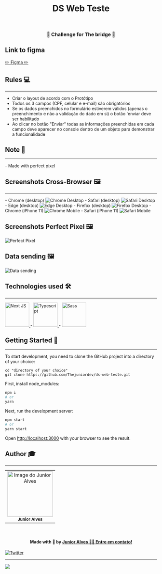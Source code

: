 <h1 align="center">DS Web Teste</h1>
<br>
<h3 align="center"> 🚀 Challenge for The bridge 🚀 </h3>

## Link to figma
<a href="https://www.figma.com/file/7njyPDwM2R1HzaksCSIKlK/DS-web-teste" target="_blank">
 ✏️ Figma ✏️
</a>

## Rules 💻 
<hr>
    <ul>
        <li>Criar o layout de acordo com o Protótipo</li>
        <li>Todos os 3 campos (CPF, celular e e-mail) são obrigatórios </li>
        <li>Se os dados preenchidos no formulário estiverem válidos (apenas o preenchimento e não a validação do dado em si) o botão 'enviar deve ser habilitado</li>
        <li>Ao clicar no botão "Enviar" todas as informações preenchidas em cada campo deve aparecer no console dentro de um objeto para demonstrar a funcionalidade</li>
    </ul>

## Note 💎
<hr>
 - Made with perfect pixel

## Screenshots Cross-Browser 🖼
<hr>
 - Chrome (desktop)
<img src="./readme-images/chrome.png" alt="Chrome Desktop"> 
 - Safari (desktop)
<img src="./readme-images/safari.png" alt="Safari Desktop"> 
 - Edge (desktop)
<img src="./readme-images/edge.png" alt="Edge Desktop"> 
 - Firefox (desktop)
 <img src="./readme-images/firefox.png" alt="Firefox Desktop"> 
 - Chrome (iPhone 11)
 <img src="./readme-images/chrome-mobile.jpeg" alt="Chrome Mobile"> 
 - Safari (iPhone 11)
 <img src="./readme-images/safari-mobile.jpeg" alt="Safari Mobile"> 

## Screenshots Perfect Pixel 🖼
 <img src="./readme-images/perfect-pixel.png" alt="Perfect Pixel"> 

 ## Data sending  🖼
 <img src="./readme-images/data.png" alt="Data sending"> 

## Technologies used 🛠
<hr>
<p align="left">
<a href="https://reactjs.org/" target="_blank">
<img width="80" height="80" src="https://raw.githubusercontent.com/devicons/devicon/master/icons/react/react-original.svg" alt="Next JS">
</a>
-
<a href="https://www.typescriptlang.org/" target="_blank">
<img width="80" height="80" src="https://raw.githubusercontent.com/devicons/devicon/master/icons/typescript/typescript-original.svg" alt="Typescript">
</a>
-
<a href="https://sass-lang.com/" target="_blank">
<img width="80" height="80" src="https://raw.githubusercontent.com/devicons/devicon/master/icons/sass/sass-original.svg" alt="Sass">
</a>
</p>

## Getting Started 👷
<hr>
To start development, you need to clone the GitHub project into a directory of your choice:

```shell
cd "directory of your choice"
git clone https://github.com/Thejuniordev/ds-web-teste.git
```

First, install node_modules:

```bash
npm i
# or
yarn
```

Next, run the development server:

```bash
npm start
# or
yarn start
```

Open [http://localhost:3000](http://localhost:3000) with your browser to see the result.

 ## Author 🎓
 <hr>

<table align="center">
    <tr>
        <td align="center">
            <a href="https://github.com/Thejuniordev">
                <img src="https://avatars.githubusercontent.com/u/12980509?v=4" width="150px;" alt="Image do Junior Alves" />
                <br />
                <sub><b>Junior Alves</b></sub>
            </a>
        </td>    
    </tr>
</table>
<br /> 

<h4 align="center">
   Made with 💜  by  <a href="https://www.linkedin.com/in/junior-alves-3a8b3296/" target="_blank"> Junior Alves 👋🏽 Entre em contato!</a>
</h4>

 <a href="https://twitter.com/junyor_alves" target="_blank">
    <img src="https://img.shields.io/badge/Twitter-1DA1F2?style=for-the-badge&logo=twitter&logoColor=white" alt="Twitter"/>
  </a>

<hr>
<img align="center" src="https://img.shields.io/apm/l/vim-mode">